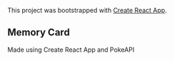 
This project was bootstrapped with [Create React App](https://github.com/facebook/create-react-app).

## Memory Card
Made using Create React App and PokeAPI